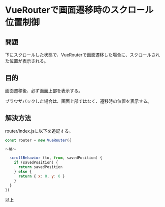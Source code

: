 # VueRouterで画面遷移時のスクロール位置制御

## 問題
下にスクロールした状態で、VueRouterで画面遷移した場合に、スクロールされた位置が表示される。

## 目的
画面遷移後、必ず画面上部を表示する。

ブラウザバックした場合は、画面上部ではなく、遷移時の位置を表示する。

## 解決方法
router/index.jsに以下を追記する。

```javascript
const router = new VueRouter({

〜略〜

  scrollBehavior (to, from, savedPosition) {
    if (savedPosition) {
      return savedPosition
    } else {
      return { x: 0, y: 0 }
    }
  }
})
```

以上
